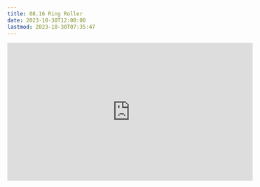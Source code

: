 ```yaml
---
title: 08.16 Ring Roller
date: 2023-10-30T12:00:00
lastmod: 2023-10-30T07:35:47
---
```


<div class="video-grid">

<div class="iframe-16-9-container">
<iframe class="youTubeIframe" width="560" height="315" src="https://www.youtube.com/embed/Z0x3t-vcijk" title="YouTube video player" frameborder="0" allow="accelerometer; autoplay; clipboard-write; encrypted-media; gyroscope; picture-in-picture; web-share" allowfullscreen></iframe>
</div>
</div>
